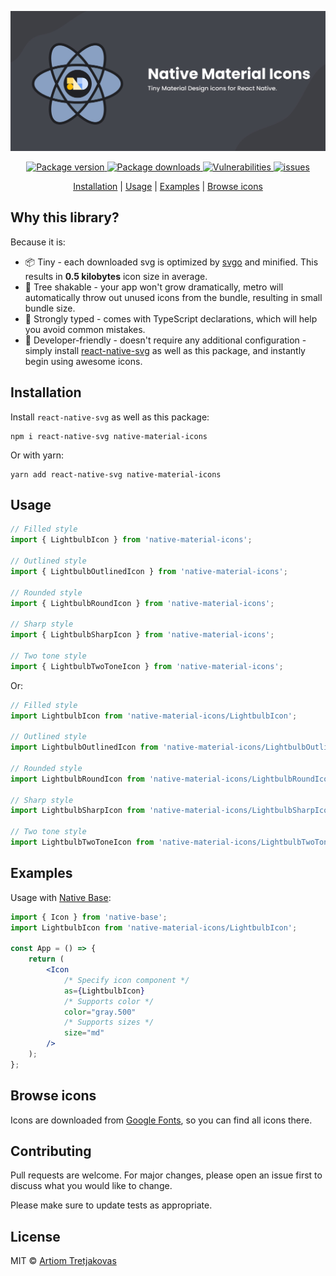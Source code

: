 <p align="center">
  <img src="./assets/Media%20Preview.jpg" alt="Native Material Icons - Tiny Material Design icons for React Native." />
</p>

<p align="center">
  <a href="https://www.npmjs.com/package/native-material-icons">
    <img  alt="Package version" src="https://img.shields.io/npm/v/native-material-icons">
  </a>
  <a href="https://www.npmjs.com/package/native-material-icons">
    <img alt="Package downloads" src="https://img.shields.io/npm/dw/native-material-icons" />
  </a>
  <a href="https://www.npmjs.com/package/native-material-icons">
    <img alt="Vulnerabilities" src="https://img.shields.io/snyk/vulnerabilities/npm/native-material-icons">
  </a>
  <a  href="https://github.com/ArtiomTr/native-material-icons/issues">
    <img alt="issues" src="https://img.shields.io/github/issues/ArtiomTr/native-material-icons" />
  </a>
</p>

<p align="center">
  <a href="#installation">Installation</a> | 
  <a href="#usage">Usage</a> |
  <a href="#examples">Examples</a> |  
  <a href="#browse-icons">Browse icons</a>
</p>

## Why this library?

Because it is:
* 📦 Tiny - each downloaded svg is optimized by [svgo](https://github.com/svg/svgo#readme) and minified. This results in **0.5 kilobytes** icon size in average.
* 🌳 Tree shakable - your app won't grow dramatically, metro will automatically throw out unused icons from the bundle, resulting in small bundle size.
* 💪 Strongly typed - comes with TypeScript declarations, which will help you avoid common mistakes.
* 👋 Developer-friendly - doesn't require any additional configuration - simply install [react-native-svg](https://github.com/react-native-svg/react-native-svg#readme) as well as this package, and instantly begin using awesome icons.

## Installation

Install `react-native-svg` as well as this package:

```
npm i react-native-svg native-material-icons
```

Or with yarn:

```
yarn add react-native-svg native-material-icons
```

## Usage

```jsx
// Filled style
import { LightbulbIcon } from 'native-material-icons';

// Outlined style
import { LightbulbOutlinedIcon } from 'native-material-icons';

// Rounded style
import { LightbulbRoundIcon } from 'native-material-icons';

// Sharp style
import { LightbulbSharpIcon } from 'native-material-icons';

// Two tone style
import { LightbulbTwoToneIcon } from 'native-material-icons';
```

Or:

```jsx
// Filled style
import LightbulbIcon from 'native-material-icons/LightbulbIcon';

// Outlined style
import LightbulbOutlinedIcon from 'native-material-icons/LightbulbOutlinedIcon';

// Rounded style
import LightbulbRoundIcon from 'native-material-icons/LightbulbRoundIcon';

// Sharp style
import LightbulbSharpIcon from 'native-material-icons/LightbulbSharpIcon';

// Two tone style
import LightbulbTwoToneIcon from 'native-material-icons/LightbulbTwoToneIcon';
```

## Examples

Usage with [Native Base](https://github.com/GeekyAnts/nativebase#readme):

```jsx
import { Icon } from 'native-base';
import LightbulbIcon from 'native-material-icons/LightbulbIcon';

const App = () => {
    return (
        <Icon
            /* Specify icon component */
            as={LightbulbIcon}
            /* Supports color */
            color="gray.500"
            /* Supports sizes */
            size="md"
        />
    );
};
```

## Browse icons

Icons are downloaded from [Google Fonts](https://fonts.google.com/icons?selected=Material+Icons), so you can find all icons there.

## Contributing

Pull requests are welcome. For major changes, please open an issue first to discuss what you would like to change.

Please make sure to update tests as appropriate.

## License

MIT © [Artiom Tretjakovas](https://github.com/ArtiomTr)
